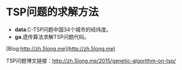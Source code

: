 # TSP问题的求解方法


*  **data**.C-TSP问题中国34个城市的经纬度。
*  **ga**.遗传算法求解TSP问题代码。

[Blog:http://zh.5long.me](http://zh.5long.me)

TSP问题博文链接：<http://zh.5long.me/2015/genetic-algorithm-on-tsp/>
